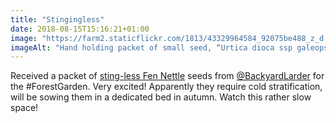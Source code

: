 ```yaml
---
title: "Stingingless"
date: 2018-08-15T15:16:21+01:00
image: "https://farm2.staticflickr.com/1813/43329964584_92075be488_z_d.jpg"
imageAlt: "Hand holding packet of small seed, “Urtica dioca ssp galeopsifolia 2018”"
---
```


Received a packet of [sting-less Fen Nettle](https://www.forestgarden.wales/blog/the-lure-of-the-stinging-less-nettle/) seeds from [@BackyardLarder](https://mobile.twitter.com/BackyardLarder) for the #ForestGarden. Very excited! Apparently they require cold stratification, will be sowing them in a dedicated bed in autumn. Watch this rather slow space!
